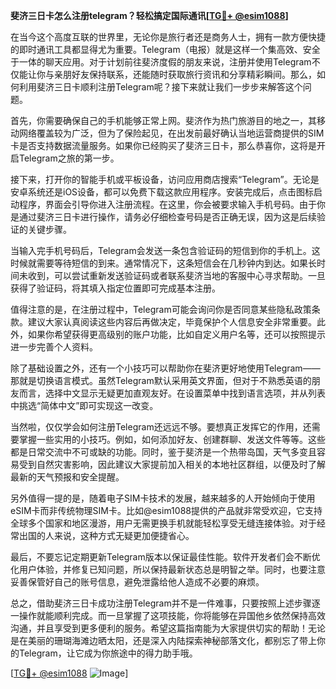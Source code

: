 **斐济三日卡怎么注册telegram？轻松搞定国际通讯[[TG💪+ @esim1088](https://t.me/s/esim1088)]**

在当今这个高度互联的世界里，无论你是旅行者还是商务人士，拥有一款方便快捷的即时通讯工具都显得尤为重要。Telegram（电报）就是这样一个集高效、安全于一体的聊天应用。对于计划前往斐济度假的朋友来说，注册并使用Telegram不仅能让你与亲朋好友保持联系，还能随时获取旅行资讯和分享精彩瞬间。那么，如何利用斐济三日卡顺利注册Telegram呢？接下来就让我们一步步来解答这个问题。

首先，你需要确保自己的手机能够正常上网。斐济作为热门旅游目的地之一，其移动网络覆盖较为广泛，但为了保险起见，在出发前最好确认当地运营商提供的SIM卡是否支持数据流量服务。如果你已经购买了斐济三日卡，那么恭喜你，这将是开启Telegram之旅的第一步。

接下来，打开你的智能手机或平板设备，访问应用商店搜索“Telegram”。无论是安卓系统还是iOS设备，都可以免费下载这款应用程序。安装完成后，点击图标启动程序，界面会引导你进入注册流程。在这里，你会被要求输入手机号码。由于你是通过斐济三日卡进行操作，请务必仔细检查号码是否正确无误，因为这是后续验证的关键步骤。

当输入完手机号码后，Telegram会发送一条包含验证码的短信到你的手机上。这时候就需要等待短信的到来。通常情况下，这条短信会在几秒钟内到达。如果长时间未收到，可以尝试重新发送验证码或者联系斐济当地的客服中心寻求帮助。一旦获得了验证码，将其填入指定位置即可完成基本注册。

值得注意的是，在注册过程中，Telegram可能会询问你是否同意某些隐私政策条款。建议大家认真阅读这些内容后再做决定，毕竟保护个人信息安全非常重要。此外，如果你希望获得更高级别的账户功能，比如自定义用户名等，还可以按照提示进一步完善个人资料。

除了基础设置之外，还有一个小技巧可以帮助你在斐济更好地使用Telegram——那就是切换语言模式。虽然Telegram默认采用英文界面，但对于不熟悉英语的朋友而言，选择中文显示无疑更加直观友好。在设置菜单中找到语言选项，并从列表中挑选“简体中文”即可实现这一改变。

当然啦，仅仅学会如何注册Telegram还远远不够。要想真正发挥它的作用，还需要掌握一些实用的小技巧。例如，如何添加好友、创建群聊、发送文件等等。这些都是日常交流中不可或缺的功能。同时，鉴于斐济是一个热带岛国，天气多变且容易受到自然灾害影响，因此建议大家提前加入相关的本地社区群组，以便及时了解最新的天气预报和安全提醒。

另外值得一提的是，随着电子SIM卡技术的发展，越来越多的人开始倾向于使用eSIM卡而非传统物理SIM卡。比如@esim1088提供的产品就非常受欢迎，它支持全球多个国家和地区漫游，用户无需更换手机就能轻松享受无缝连接体验。对于经常出国的人来说，这种方式无疑更加便捷省心。

最后，不要忘记定期更新Telegram版本以保证最佳性能。软件开发者们会不断优化用户体验，并修复已知问题，所以保持最新状态总是明智之举。同时，也要注意妥善保管好自己的账号信息，避免泄露给他人造成不必要的麻烦。

总之，借助斐济三日卡成功注册Telegram并不是一件难事，只要按照上述步骤逐一操作就能顺利完成。而一旦掌握了这项技能，你将能够在异国他乡依然保持高效沟通，并且享受到更多便利的服务。希望这篇指南能为大家提供切实的帮助！无论是在美丽的珊瑚海滩边晒太阳，还是深入内陆探索神秘部落文化，都别忘了带上你的Telegram，让它成为你旅途中的得力助手哦。

[[TG💪+ @esim1088](https://t.me/s/esim1088) ![Image](https://i.postimg.cc/4NQfJmqS/Snipaste-2025-05-13-00-14-12.png)]